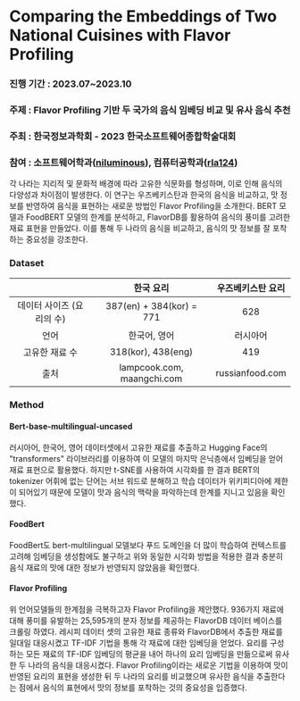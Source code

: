 
# Comparing the Embeddings of Two National Cuisines with Flavor Profiling 

### 진행 기간 : 2023.07~2023.10

### 주제 : Flavor Profiling 기반 두 국가의 음식 임베딩 비교 및 유사 음식 추천

### 주최 : 한국정보과학회 - 2023 한국소프트웨어종합학술대회

### 참여 : 소프트웨어학과([niluminous](https://github.com/niluminous)), 컴퓨터공학과([rla124](https://github.com/rla124))

각 나라는 지리적 및 문화적 배경에 따라 고유한 식문화를 형성하며, 이로 인해 음식의 다양성과 차이점이 발생한다. 이 연구는 우즈베키스탄과 한국의 음식을 비교하고, 맛 정보를 반영하여 음식을 표현하는 새로운 방법인 Flavor Profiling을 소개한다. BERT 모델과 FoodBERT 모델의 한계를 분석하고, FlavorDB를 활용하여 음식의 풍미를 고려한 재료 표현을 만들었다. 이를 통해 두 나라의 음식을 비교하고, 음식의 맛 정보를 잘 포착하는 중요성을 강조한다.

### Dataset
|  | 한국 요리 | 우즈베키스탄 요리 |
|:--------:|:--------:|:--------:|
| 데이터 사이즈 (요리의 수)   | 387(en) + 384(kor) = 771   | 628   |
|언어  | 한국어, 영어   | 러시아어   |
| 고유한 재료 수   | 318(kor), 438(eng)  | 419 |
| 출처   | lampcook.com, maangchi.com  | russianfood.com   |


### Method
#### Bert-base-multilingual-uncased
러시아어, 한국어, 영어 데이터셋에서 고유한 재료를 추출하고  Hugging Face의 "transformers" 라이브러리를 이용하여 이 모델의 마지막 은닉층에서 임베딩을 얻어 재료 표현으로 활용했다. 하지만 t-SNE를 사용하여 시각화를 한 결과 BERT의 tokenizer 어휘에 없는 단어는 서브 워드로 분해하고 학습 데이터가 위키피디아에 제한이 되어있기 때문에 모델이 맛과 음식의 맥락을 파악하는데 한계를 지니고 있음을 확인했다. 
#### FoodBert
FoodBert도 bert-multilingual 모델보다 푸드 도메인을 더 많이 학습하여 컨텍스트를 고려해 임베딩을 생성함에도 불구하고 위와 동일한 시각화 방법을 적용한 결과 충분히 음식 재료의 맛에 대한 정보가 반영되지 않았음을 확인했다.
#### Flavor Profiling
위 언어모델들의 한계점을 극복하고자 Flavor Profiling을 제안했다.
936가지 재료에 대해 풍미를 유발하는 25,595개의 분자 정보를 제공하는 FlavorDB 데이터 베이스를 크롤링 하였다. 레시피 데이터 셋의 고유한 재료 종류와 FlavorDB에서 추출한 재료를 일대일 대응시켰고 TF-IDF 기법을 통해 각 재료에 대한 임베딩을 얻었다. 요리를 구성하는 모든 재료의 TF-IDF 임베딩의 평균을 내어 하나의 요리 임베딩을 만듦으로써 유사한 두 나라의 음식을 대응시켰다. Flavor Profiling이라는 새로운 기법을 이용하여 맛이 반영된 요리의 표현을 생성한 뒤 두 나라의 요리를 비교했으며 유사한 음식을 추출한다는 점에서 음식의 표현에서 맛의 정보를 포착하는 것의 중요성을 입증했다. 